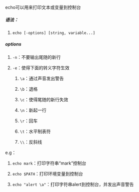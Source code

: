 echo可以用来打印文本或变量到控制台

##### 语法：

1. `echo [-options] [string, variable...]`

##### options

1. `-n`：不要输出尾随的新行

2. `-e`：使得下面的转义字符生效

    1. `\a`：通过声音发出警告

    2. `\b`：退格

    3. `\c`：使得尾随的新行失效

    4. `\n`：新起一行

    5. `\r`：回车

    6. `\t`：水平制表符

    7. `\\`：反斜线

e.g：

1. `echo mark`：打印字符串“mark”控制台

2. `echo $PATH`：打印环境变量到控制台

3. `echo "alert \a"`：打印字符串alert到控制台，并发出声音警告